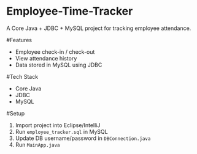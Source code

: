 # Employee-Time-Tracker

A Core Java + JDBC + MySQL project for tracking employee attendance.  

#Features
- Employee check-in / check-out
- View attendance history
- Data stored in MySQL using JDBC

#Tech Stack
- Core Java
- JDBC
- MySQL

#Setup
1. Import project into Eclipse/IntelliJ
2. Run `employee_tracker.sql` in MySQL
3. Update DB username/password in `DBConnection.java`
4. Run `MainApp.java`
